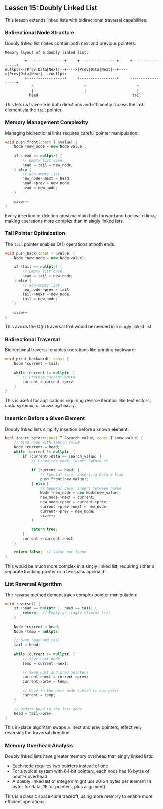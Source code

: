 ## Lesson 15: Doubly Linked List

This lesson extends linked lists with bidirectional traversal capabilities:

### Bidirectional Node Structure

Doubly linked list nodes contain both next and previous pointers:

```
Memory layout of a doubly linked list:

         +-----------------+     +-----------------+     +-----------------+
nullptr<-|Prev|Data|Next|--+---->|Prev|Data|Next|--+---->|Prev|Data|Next|--->nullptr
         +-----------------+     +-----------------+     +-----------------+
            ^                       ^                       ^
            |                       |                       |
           head                                           tail
```

This lets us traverse in both directions and efficiently access the last element via the `tail` pointer.

### Memory Management Complexity

Managing bidirectional links requires careful pointer manipulation:

```cpp
void push_front(const T &value) {
    Node *new_node = new Node(value);
    
    if (head == nullptr) {
        // Empty list case
        head = tail = new_node;
    } else {
        // Non-empty list
        new_node->next = head;
        head->prev = new_node;
        head = new_node;
    }
    
    size++;
}
```

Every insertion or deletion must maintain both forward and backward links, making operations more complex than in singly linked lists.

### Tail Pointer Optimization

The `tail` pointer enables O(1) operations at both ends:

```cpp
void push_back(const T &value) {
    Node *new_node = new Node(value);
    
    if (tail == nullptr) {
        // Empty list case
        head = tail = new_node;
    } else {
        // Non-empty list
        new_node->prev = tail;
        tail->next = new_node;
        tail = new_node;
    }
    
    size++;
}
```

This avoids the O(n) traversal that would be needed in a singly linked list.

### Bidirectional Traversal

Bidirectional traversal enables operations like printing backward:

```cpp
void print_backward() const {
    Node *current = tail;
    
    while (current != nullptr) {
        // Process current->data
        current = current->prev;
    }
}
```

This is useful for applications requiring reverse iteration like text editors, undo systems, or browsing history.

### Insertion Before a Given Element

Doubly linked lists simplify insertion before a known element:

```cpp
bool insert_before(const T &search_value, const T &new_value) {
    // Find node with search_value
    Node *current = head;
    while (current != nullptr) {
        if (current->data == search_value) {
            // Found the node, insert before it
            
            if (current == head) {
                // Special case: inserting before head
                push_front(new_value);
            } else {
                // General case: insert between nodes
                Node *new_node = new Node(new_value);
                new_node->next = current;
                new_node->prev = current->prev;
                current->prev->next = new_node;
                current->prev = new_node;
                size++;
            }
            
            return true;
        }
        current = current->next;
    }
    
    return false;  // Value not found
}
```

This would be much more complex in a singly linked list, requiring either a separate tracking pointer or a two-pass approach.

### List Reversal Algorithm

The `reverse` method demonstrates complex pointer manipulation:

```cpp
void reverse() {
    if (head == nullptr || head == tail) {
        return;  // Empty or single-element list
    }
    
    Node *current = head;
    Node *temp = nullptr;
    
    // Swap head and tail
    tail = head;
    
    while (current != nullptr) {
        // Save next node
        temp = current->next;
        
        // Swap next and prev pointers
        current->next = current->prev;
        current->prev = temp;
        
        // Move to the next node (which is now prev)
        current = temp;
    }
    
    // Update head to the last node
    head = tail->prev;
}
```

This in-place algorithm swaps all next and prev pointers, effectively reversing the traversal direction.

### Memory Overhead Analysis

Doubly linked lists have greater memory overhead than singly linked lists:
- Each node requires two pointers instead of one
- For a typical system with 64-bit pointers, each node has 16 bytes of pointer overhead
- A doubly linked list of integers might use 20-24 bytes per element (4 bytes for data, 16 for pointers, plus alignment)

This is a classic space-time tradeoff, using more memory to enable more efficient operations.
